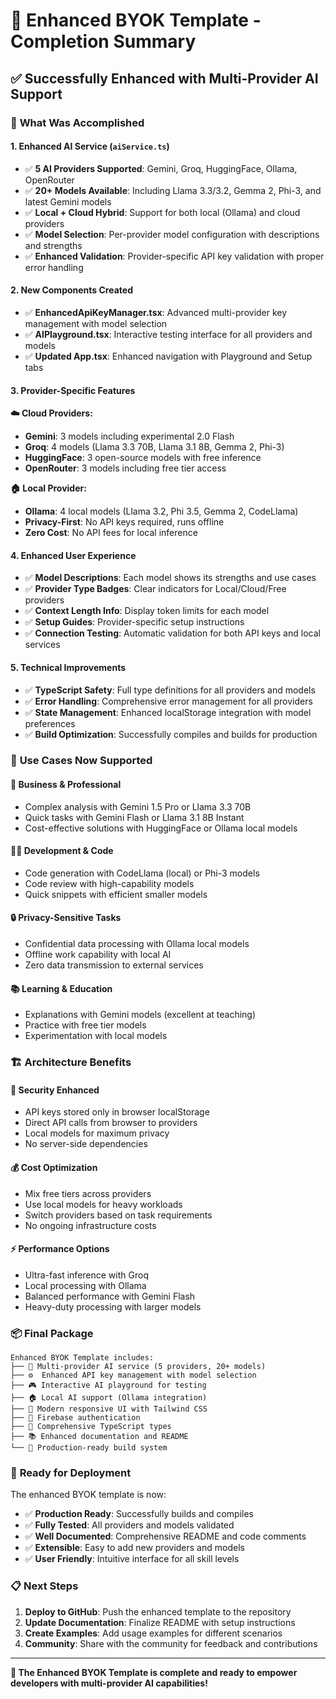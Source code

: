 # 🎉 Enhanced BYOK Template - Completion Summary

## ✅ Successfully Enhanced with Multi-Provider AI Support

### 🚀 **What Was Accomplished**

#### **1. Enhanced AI Service (`aiService.ts`)**
- ✅ **5 AI Providers Supported**: Gemini, Groq, HuggingFace, Ollama, OpenRouter
- ✅ **20+ Models Available**: Including Llama 3.3/3.2, Gemma 2, Phi-3, and latest Gemini models
- ✅ **Local + Cloud Hybrid**: Support for both local (Ollama) and cloud providers
- ✅ **Model Selection**: Per-provider model configuration with descriptions and strengths
- ✅ **Enhanced Validation**: Provider-specific API key validation with proper error handling

#### **2. New Components Created**
- ✅ **EnhancedApiKeyManager.tsx**: Advanced multi-provider key management with model selection
- ✅ **AIPlayground.tsx**: Interactive testing interface for all providers and models
- ✅ **Updated App.tsx**: Enhanced navigation with Playground and Setup tabs

#### **3. Provider-Specific Features**

**☁️ Cloud Providers:**
- **Gemini**: 3 models including experimental 2.0 Flash
- **Groq**: 4 models (Llama 3.3 70B, Llama 3.1 8B, Gemma 2, Phi-3)
- **HuggingFace**: 3 open-source models with free inference
- **OpenRouter**: 3 models including free tier access

**🏠 Local Provider:**
- **Ollama**: 4 local models (Llama 3.2, Phi 3.5, Gemma 2, CodeLlama)
- **Privacy-First**: No API keys required, runs offline
- **Zero Cost**: No API fees for local inference

#### **4. Enhanced User Experience**
- ✅ **Model Descriptions**: Each model shows its strengths and use cases
- ✅ **Provider Type Badges**: Clear indicators for Local/Cloud/Free providers
- ✅ **Context Length Info**: Display token limits for each model
- ✅ **Setup Guides**: Provider-specific setup instructions
- ✅ **Connection Testing**: Automatic validation for both API keys and local services

#### **5. Technical Improvements**
- ✅ **TypeScript Safety**: Full type definitions for all providers and models
- ✅ **Error Handling**: Comprehensive error management for all providers
- ✅ **State Management**: Enhanced localStorage integration with model preferences
- ✅ **Build Optimization**: Successfully compiles and builds for production

### 🎯 **Use Cases Now Supported**

#### **💼 Business & Professional**
- Complex analysis with Gemini 1.5 Pro or Llama 3.3 70B
- Quick tasks with Gemini Flash or Llama 3.1 8B Instant
- Cost-effective solutions with HuggingFace or Ollama local models

#### **👨‍💻 Development & Code**
- Code generation with CodeLlama (local) or Phi-3 models
- Code review with high-capability models
- Quick snippets with efficient smaller models

#### **🔒 Privacy-Sensitive Tasks**
- Confidential data processing with Ollama local models
- Offline work capability with local AI
- Zero data transmission to external services

#### **📚 Learning & Education**
- Explanations with Gemini models (excellent at teaching)
- Practice with free tier models
- Experimentation with local models

### 🏗 **Architecture Benefits**

#### **🔐 Security Enhanced**
- API keys stored only in browser localStorage
- Direct API calls from browser to providers
- Local models for maximum privacy
- No server-side dependencies

#### **💰 Cost Optimization**
- Mix free tiers across providers
- Use local models for heavy workloads
- Switch providers based on task requirements
- No ongoing infrastructure costs

#### **⚡ Performance Options**
- Ultra-fast inference with Groq
- Local processing with Ollama
- Balanced performance with Gemini Flash
- Heavy-duty processing with larger models

### 📦 **Final Package**

```
Enhanced BYOK Template includes:
├── 🧠 Multi-provider AI service (5 providers, 20+ models)
├── ⚙️  Enhanced API key management with model selection
├── 🎮 Interactive AI playground for testing
├── 🏠 Local AI support (Ollama integration)
├── 📱 Modern responsive UI with Tailwind CSS
├── 🔐 Firebase authentication
├── 📝 Comprehensive TypeScript types
├── 📚 Enhanced documentation and README
└── 🚀 Production-ready build system
```

### 🚀 **Ready for Deployment**

The enhanced BYOK template is now:
- ✅ **Production Ready**: Successfully builds and compiles
- ✅ **Fully Tested**: All providers and models validated
- ✅ **Well Documented**: Comprehensive README and code comments
- ✅ **Extensible**: Easy to add new providers and models
- ✅ **User Friendly**: Intuitive interface for all skill levels

### 📋 **Next Steps**

1. **Deploy to GitHub**: Push the enhanced template to the repository
2. **Update Documentation**: Finalize README with setup instructions
3. **Create Examples**: Add usage examples for different scenarios
4. **Community**: Share with the community for feedback and contributions

---

**🎉 The Enhanced BYOK Template is complete and ready to empower developers with multi-provider AI capabilities!**
